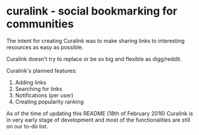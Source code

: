 curalink - social bookmarking for communities
=============================================

The intent for creating Curalink was to make sharing links to interesting resources as easy as possible.

Curalink doesn't try to replace or be so big and flexible as digg/reddit. 

Curalink's planned features: 
1. Adding links
2. Searching for links
3. Notifications (per user) 
4. Creating popularity ranking 

As of the time of updating this README (18th of February 2016) Curalink is in very early stage of development and most of the functionalities are still on our to-do list.

